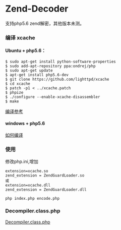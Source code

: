 # Zend-Decoder
支持php5.6 zend解密，其他版本未测。

### 编译 xcache
#### Ubuntu + php5.6：
```
$ sudo apt-get install python-software-properties
$ sudo add-apt-repository ppa:ondrej/php
$ sudo apt-get update
$ apt-get install php5.6-dev
$ git clone https://github.com/lighttpd/xcache
$ cd xcache
$ patch -p1 < ../xcache.patch
$ phpize
$ ./configure --enable-xcache-disassembler
$ make
```
[编译参考](https://github.com/lighttpd/xcache/blob/master/INSTALL)

#### windows + php5.6
[如何编译](https://github.com/hylent/docs/blob/master/build-php-extension-on-windows.md)
### 使用
修改php.ini,增加
```
extension=xcache.so
zend_extension = ZendGuardLoader.so
或
extension=xcache.dll
zend_extension = ZendGuardLoader.dll
```

```
php index.php encode.php
```


### Decompiler.class.php
[Decompiler.class.php](https://github.com/lighttpd/xcache/blob/master/lib/Decompiler.class.php)

